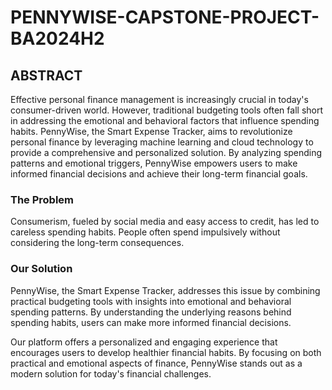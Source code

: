 # PENNYWISE-CAPSTONE-PROJECT-BA2024H2

## ABSTRACT
Effective personal finance management is increasingly crucial in today's consumer-driven world. However, traditional budgeting tools often fall short in addressing the emotional and behavioral factors that influence spending habits. PennyWise, the Smart Expense Tracker, aims to revolutionize personal finance by leveraging machine learning and cloud technology to provide a comprehensive and personalized solution. By analyzing spending patterns and emotional triggers, PennyWise empowers users to make informed financial decisions and achieve their long-term financial goals.

### The Problem
Consumerism, fueled by social media and easy access to credit, has led to careless spending habits. People often spend impulsively without considering the long-term consequences.

### Our Solution
PennyWise, the Smart Expense Tracker, addresses this issue by combining practical budgeting tools with insights into emotional and behavioral spending patterns. By understanding the underlying reasons behind spending habits, users can make more informed financial decisions. 

Our platform offers a personalized and engaging experience that encourages users to develop healthier financial habits. By focusing on both practical and emotional aspects of finance, PennyWise stands out as a modern solution for today's financial challenges. 
